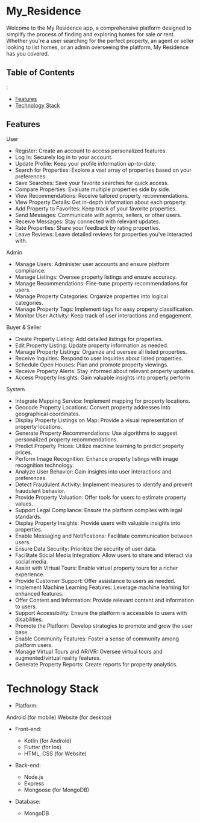 # My_Residence
Welcome to the My Residence app, a comprehensive platform designed to simplify the process of finding and exploring homes for sale or rent. Whether you're a user searching for the perfect property, an agent or seller looking to list homes, or an admin overseeing the platform, My Residence has you covered.

## Table of Contents
:
- [Features](#features)
- [Technology Stack](#api-documentation)

## Features
User 
- Register: 
   Create an account to access personalized features.
- Log In:
  Securely log in to your account.
- Update Profile: 
   Keep your profile information up-to-date.
- Search for Properties:
   Explore a vast array of properties based on your preferences.
- Save Searches:
   Save your favorite searches for quick access.
- Compare Properties: 
  Evaluate multiple properties side by side.
- View Recommendations: 
   Receive tailored property recommendations.
- View Property Details: 
   Get in-depth information about each property.
- Add Property to Favorites:
   Keep track of your favorite properties.
- Send Messages: 
   Communicate with agents, sellers, or other users.
- Receive Messages: 
   Stay connected with relevant updates.
- Rate Properties: 
  Share your feedback by rating properties.
- Leave Reviews: 
   Leave detailed reviews for properties you've interacted with.

Admin
- Manage Users: 
    Administer user accounts and ensure platform compliance.
- Manage Listings: 
    Oversee property listings and ensure accuracy.
- Manage Recommendations:
     Fine-tune property recommendations for users.
- Manage Property Categories:
     Organize properties into logical categories.
- Manage Property Tags:
     Implement tags for easy property classification.
- Monitor User Activity: 
    Keep track of user interactions and engagement.

Buyer & Seller
- Create Property Listing: 
    Add detailed listings for properties.
- Edit Property Listing:
     Update property information as needed.
- Manage Property Listings:
     Organize and oversee all listed properties.
- Receive Inquiries:
     Respond to user inquiries about listed properties.
- Schedule Open Houses:
     Plan and promote property viewings.
- Receive Property Alerts: 
    Stay informed about relevant property updates.
- Access Property Insights:
     Gain valuable insights into property perform

System
- Integrate Mapping Service:
        Implement mapping for property locations.
- Geocode Property Locations:
        Convert property addresses into geographical coordinates.
- Display Property Listings on Map:
        Provide a visual representation of property locations.
- Generate Property Recommendations:
        Use algorithms to suggest personalized property recommendations.
- Predict Property Prices:
        Utilize machine learning to predict property prices.
- Perform Image Recognition:
        Enhance property listings with image recognition technology.
- Analyze User Behavior: Gain insights into user interactions and preferences.
- Detect Fraudulent Activity:
        Implement measures to identify and prevent fraudulent behavior.
- Provide Property Valuation:
        Offer tools for users to estimate property values.
- Support Legal Compliance:
        Ensure the platform complies with legal standards.
- Display Property Insights:
        Provide users with valuable insights into properties.
- Enable Messaging and Notifications:
        Facilitate communication between users.
- Ensure Data Security:
        Prioritize the security of user data.
- Facilitate Social Media Integration: 
       Allow users to share and interact via social media.
- Assist with Virtual Tours:
        Enable virtual property tours for a richer experience.
- Provide Customer Support:
        Offer assistance to users as needed.
- Implement Machine Learning Features: 
       Leverage machine learning for enhanced features.
- Offer Content and Information: 
       Provide relevant content and information to users.
- Support Accessibility:
        Ensure the platform is accessible to users with disabilities.
- Promote the Platform:
        Develop strategies to promote and grow the user base.
- Enable Community Features:
        Foster a sense of community among platform users.
- Manage Virtual Tours and AR/VR: 
       Oversee virtual tours and augmented/virtual reality features.
- Generate Property Reports:
        Create reports for property analytics.

# Technology Stack
- Platform:

Android (for mobile)
Website (for desktop)

- Front-end:
    - Kotlin (for Android)
    - Flutter (for Ios)
    - HTML, CSS (for Website)

- Back-end:
    - Node.js
    - Express
    - Mongoose (for MongoDB)

- Database:
    - MongoDB
